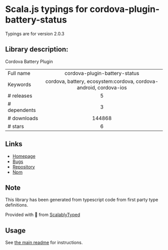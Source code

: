 
# Scala.js typings for cordova-plugin-battery-status

Typings are for version 2.0.3

## Library description:
Cordova Battery Plugin

|                    |                 |
| ------------------ | :-------------: |
| Full name          | cordova-plugin-battery-status |
| Keywords           | cordova, battery, ecosystem:cordova, cordova-android, cordova-ios |
| # releases         | 5 |
| # dependents       | 3 |
| # downloads        | 144868 |
| # stars            | 6 |

## Links
- [Homepage](https://github.com/apache/cordova-plugin-battery-status#readme)
- [Bugs](https://issues.apache.org/jira/browse/CB)
- [Repository](https://github.com/apache/cordova-plugin-battery-status)
- [Npm](https://www.npmjs.com/package/cordova-plugin-battery-status)
    


## Note
This library has been generated from typescript code from first party type definitions.

Provided with :purple_heart: from [ScalablyTyped](https://github.com/oyvindberg/ScalablyTyped)

## Usage
See [the main readme](../../readme.md) for instructions.


